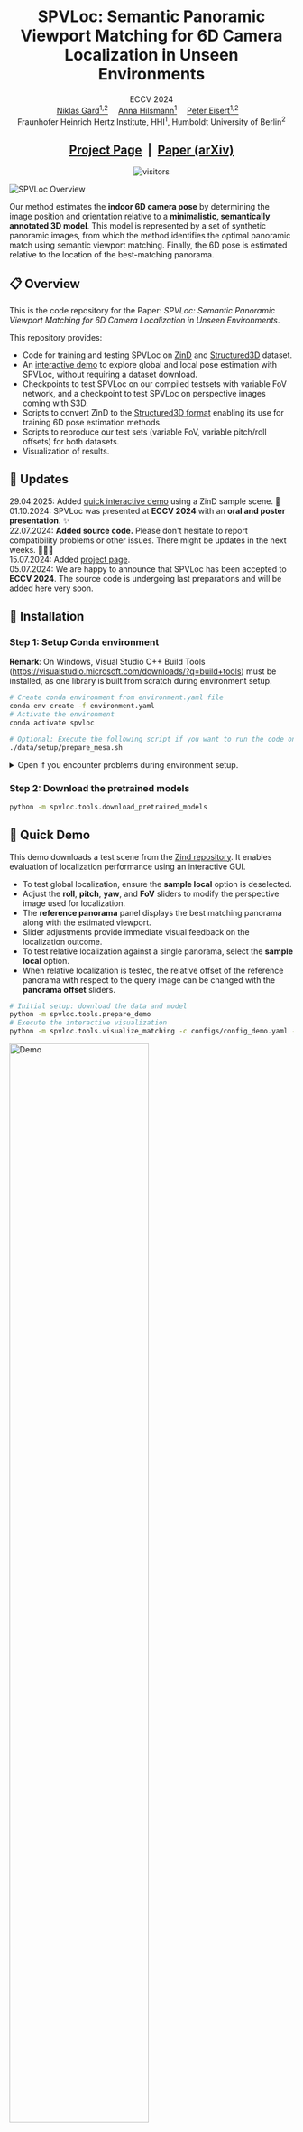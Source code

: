 <div align="center">

<h1>SPVLoc: Semantic Panoramic Viewport Matching for 6D Camera Localization in Unseen Environments</h1>

<div>
    ECCV 2024
</div>

<div>
    <a href='https://iphome.hhi.de/gard/index.htm' target='_blank'>Niklas Gard<sup>1,2</sup></a>&emsp;
    <a href='https://iphome.hhi.de/hilsmann/index.htm' target='_blank'>Anna Hilsmann<sup>1</sup></a>&emsp;
    <a href='https://iphome.hhi.de/eisert/index.htm' target='_blank'>Peter Eisert<sup>1,2</sup></a>&emsp;
</div>
<div>
    Fraunhofer Heinrich Hertz Institute, HHI<sup>1</sup>, Humboldt University of Berlin<sup>2</sup>
</div>

## [Project Page](https://fraunhoferhhi.github.io/spvloc/) &nbsp;|&nbsp; [Paper (arXiv)](https://arxiv.org/abs/2404.10527)

<div>

</div>

![visitors](https://visitor-badge.laobi.icu/badge?page_id=gard-n/SPVLoc)
<!--![visitors](https://visitor-badge.laobi.icu/badge?page_id=gard-n/SPVLoc)-->
</div>

![SPVLoc Overview](data/assets/overview.png)

Our method estimates the  **indoor 6D camera pose** by determining the image position and orientation relative to a **minimalistic, semantically annotated 3D model**. This model is represented by a set of synthetic panoramic images, from which the method identifies the optimal panoramic match using semantic viewport matching. Finally, the 6D pose is estimated relative to the location of the best-matching panorama.

## 📋 Overview

This is the code repository for the Paper: *SPVLoc: Semantic Panoramic Viewport Matching for 6D Camera Localization in Unseen Environments*.

This repository provides:

- Code for training and testing SPVLoc on [ZinD](https://github.com/zillow/zind)  and [Structured3D](https://github.com/bertjiazheng/Structured3D) dataset.
- An [interactive demo](#-quick-demo) to explore global and local pose estimation with SPVLoc, without requiring a dataset download.
- Checkpoints to test SPVLoc on our compiled testsets with variable FoV network, and a checkpoint to test SPVLoc on perspective images coming with S3D.
- Scripts to convert ZinD to the [Structured3D format](https://github.com/bertjiazheng/Structured3D/blob/master/data_organization.md) enabling its use for training 6D pose estimation methods.
- Scripts to reproduce our test sets (variable FoV, variable pitch/roll offsets) for both datasets.
- Visualization of results.

## 📢 Updates

29.04.2025: Added [quick interactive demo](#-quick-demo) using a ZinD sample scene. 🚀\
01.10.2024: SPVLoc was presented at **ECCV 2024** with an **oral and poster presentation**. ✨ \
22.07.2024: **Added source code.** Please don't hesitate to report compatibility problems or other issues. There might be updates in the next weeks. 🎉🎈🥳 \
15.07.2024: Added [project page](https://fraunhoferhhi.github.io/spvloc/). \
05.07.2024: We are happy to announce that SPVLoc has been accepted to **ECCV 2024**. The source code is undergoing last preparations and will be added here very soon.

## 🔧 Installation

### Step 1: Setup Conda environment

**Remark**: On Windows, Visual Studio C++ Build Tools (<https://visualstudio.microsoft.com/downloads/?q=build+tools>) must be installed, as one library is built from scratch during environment setup.

```bash
# Create conda environment from environment.yaml file
conda env create -f environment.yaml
# Activate the environment
conda activate spvloc
```

```bash
# Optional: Execute the following script if you want to run the code on a Linux server without a monitor.
./data/setup/prepare_mesa.sh
```

<details>
<summary>Open if you encounter problems during environment setup.</summary>

> Use this script if there are problems compiling *redner* during environment setup.  
> On Windows, run the following commands in **Git Bash** and ensure that Visual Studio C++ Build Tools are installed.
>
> First, comment out the last line in `requirements.txt`, then recreate and activate the Conda environment.  
> After that, run the following script:
>
> ```bash
> # Build and install redner
> ./data/setup/install_redner.sh
> ```

</details>

### Step 2: Download the pretrained models

```bash
python -m spvloc.tools.download_pretrained_models
```

## 🚀 Quick Demo

This demo downloads a test scene from the [Zind repository](https://github.com/zillow/zind/tree/main).
It enables evaluation of localization performance using an interactive GUI.

- To test global localization, ensure the **sample local** option is deselected.  
- Adjust the **roll**, **pitch**, **yaw**, and **FoV** sliders to modify the perspective image used for localization.  
- The **reference panorama** panel displays the best matching panorama along with the estimated viewport.  
- Slider adjustments provide immediate visual feedback on the localization outcome.  
- To test relative localization against a single panorama, select the **sample local** option.  
- When relative localization is tested, the relative offset of the reference panorama with respect to the query image can be changed with the **panorama offset** sliders.

```bash
# Initial setup: download the data and model
python -m spvloc.tools.prepare_demo 
# Execute the interactive visualization
python -m spvloc.tools.visualize_matching -c configs/config_demo.yaml -t data/pretrained_models/ckpt_zind_demo_large_angle.ckpt
```

<img src="data/assets/gui.gif" alt="Demo" style="width: 70%;">

## Dataset Preparation (ZiND)

### Step 1: Download the ZiND dataset

1. Follow the procedure described [here](https://github.com/zillow/zind?tab=readme-ov-file#registration-for-download-request) to get access to the dataset.
2. [Download](https://github.com/zillow/zind?tab=readme-ov-file#batch-download) the dataset to `/path/to/original/zind_dataset`

### Step 2: Convert the dataset to S3D format

Use the following command to convert the dataset to the S3D format:

```bash
python -m spvloc.tools.zind_to_s3d \
    -i /path/to/original/zind_dataset \
    -o /path/to/zind_dataset
```

- To export 3D scene meshes for preview (`-m`). Note that this slows down the conversion.
- For a specific scene index `xy` (0-1574), use `-idx xy`.

### Step 3: Generate the testsets

```bash
python -m spvloc.tools.dataset_from_csv \
    -d data/datasets/zind/dataset_info.csv \
    -i /path/to/zind_dataset \
    -o /path/to/zind_testset
```

**Remark:** Add `-c` flag to generate data with rotation matrix reflecting roll and pitch angles from the CSV file. The original setting caused an unwanted dependency between the angles, leading to underrepresentation of some combinations, though performance remains comparable.

## Dataset Preparation (S3D)

### Step 1: Download the S3D dataset

1. Follow the procedure described [here](https://structured3d-dataset.org/) to access the dataset.
2. Download at least the panoramic panorama images (`Structured3D_panorama_00.zip - Structured3D_panorama_17.zip`) and the annotations (`Structured3D_annotation_3d.zip`). Also download the perspective images to train/test with the those images as done in our supplementary material.
3. Extract the dataset to `/path/to/s3d_dataset`.

### Step 2: Generate the testsets

```bash
python -m spvloc.tools.dataset_from_csv \
    -d data/datasets/s3d/dataset_info.csv \
    -i /path/to/s3d_dataset \
    -o /path/to/s3d_testset
```

**Remark:** Add `-c` flag to generate data with rotation matrix reflecting roll and pitch angles from the CSV file. The original setting caused an unwanted dependency between the angles, leading to underrepresentation of some combinations, though performance remains comparable.

## Testing

### Test SPVLoc on ZiND

```bash
python ./spvloc_train_test.py -c configs/config_eval_zillow.yaml \
    -t data/pretrained_models/ckpt_zind.ckpt \
    DATASET.PATH /path/to/zind_testset \
    TEST.PLOT_OUTPUT False \
    TEST.SAVE_PLOT_OUTPUT False \
    TEST.SAVE_PLOT_DETAILS False \
    POSE_REFINE.MAX_ITERS 0 \
    SYSTEM.NUM_WORKERS 0
```

Set `POSE_REFINE.MAX_ITERS 1` to activate pose refinement. \
Set `SYSTEM.NUM_WORKERS` to a higher value to use CPU parallelization in the dataloader.

Use `DATASET.TEST_SET_FURNITURE` argument to select different testsets, e.g. `full_90_10_10` for 90 degree field of view and plus/minus 10 degree roll pitch variation. \
The checkpoint is trained to handle angle variation in a range of plus/minus 10 degree. We will make a model trained with larger angle variation available soon.

**Remark:** Add `DATASET.PERSP_FROM_PANO_CORRECT_ROLL True` if you trained a new model and generated test data with the `-c` flag.

### Test SPVLoc on S3D

Use `-c configs/config_eval_s3d.yaml`, `DATASET.PATH /path/to/s3d_testset` and `-t data/pretrained_models/ckpt_s3d.ckpt` to test the model with S3D.

### Test SPVLoc on perspective images from S3D

Use `-c configs/config_eval_s3d_perspective.yaml`, `DATASET.PATH /path/to/s3d_dataset` and `-t data/pretrained_models/ckpt_s3d_16_9.ckpt` to test the model with S3D perspective images. Use `DATASET.TEST_SET_FURNITURE` to select `full` or `empty` images.

### Visualize results on ZiNd or S3D

The testing script can be used to generate visualizations of the results. An overview image (see below) will be plotted or saved for the test images. \
In the top row, the 3D model is rendered with the estimated camera pose and can be compared to the model rendered with ground truth pose.

Set `TEST.PLOT_OUTPUT True` to plot overviews images image by image. \
Set `TEST.SAVE_PLOT_OUTPUT True` to plot save overview images for all test images. \
Set `TEST.SAVE_PLOT_DETAILS True` to save the parts of the overview image as separate images.

![Visualization example](data/assets/example.png)

## Training

### Train SPVLoc on ZInD

```bash
python ./spvloc_train_test.py -c configs/config_zillow.yaml \
    DATASET.PATH /path/to/zind_dataset \
    TRAIN.BATCH_SIZE 10 \
    SYSTEM.NUM_WORKERS 8
```

Set `SYSTEM.BATCH_SIZE` as high as possible with your GPU. We used `TRAIN.BATCH_SIZE 40` with an NVIDIA A100 GPU with 40GB. \
Set `SYSTEM.NUM_WORKERS` to the highest possible value to maximize the benefits of CPU parallelization in the dataloader.

### Train SPVLoc on S3D

Use `-c configs/config_s3d.yaml` and `/path/to/s3d_dataset` to train a model with S3D.\
Add the flag `DATASET.S3D_NO_PERSP_IMAGES True`, in case that you have not downlaoded the full S3D dataset, including all perspective images.

**Remark:** Add `DATASET.PERSP_FROM_PANO_CORRECT_ROLL False` to replicate the ECCV training (*not recommended due to roll-pitch angle dependency*).

## Acknowledgements

This work is partially funded by the German Federal Ministry of Economic Affairs and Climate Action (BIMKIT, grant no. 01MK21001H) and the German Federal Ministry for Digital and Transport (EConoM,  grant no. 19OI22009C). \
We would like to thank our student assistant, Roberto Perez Martinez, for his help and support during the development of the ZinD to S3D conversion scripts.

## 📚 Citation

If you find this code or our method useful for your academic research, please cite our paper

```bibtex
@inproceedings{gard2024spvloc,
 title        = {SPVLoc: Semantic Panoramic Viewport Matching for 6D Camera Localization in Unseen Environments},
 author       = {Niklas Gard and Anna Hilsmann and Peter Eisert},
 year         = 2024,
 booktitle    = {Computer Vision -- {ECCV} 2024: 18th European Conference on Computer Vision, Proceedings, Part LXXIII},
 publisher    = {Springer Nature Switzerland},
 address      = {Cham},
 pages        = {398--415},
 doi          = {10.1007/978-3-031-73464-9_24},
 url          = {https://fraunhoferhhi.github.io/spvloc/}
}

```
